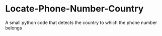 # Locate-Phone-Number-Country
A small python code that detects the country to which the phone number belongs

